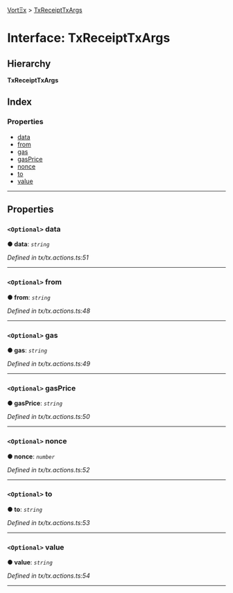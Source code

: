 [VortΞx](../README.md) > [TxReceiptTxArgs](../interfaces/txreceipttxargs.md)

# Interface: TxReceiptTxArgs

## Hierarchy

**TxReceiptTxArgs**

## Index

### Properties

* [data](txreceipttxargs.md#data)
* [from](txreceipttxargs.md#from)
* [gas](txreceipttxargs.md#gas)
* [gasPrice](txreceipttxargs.md#gasprice)
* [nonce](txreceipttxargs.md#nonce)
* [to](txreceipttxargs.md#to)
* [value](txreceipttxargs.md#value)

---

## Properties

<a id="data"></a>

### `<Optional>` data

**● data**: *`string`*

*Defined in tx/tx.actions.ts:51*

___
<a id="from"></a>

### `<Optional>` from

**● from**: *`string`*

*Defined in tx/tx.actions.ts:48*

___
<a id="gas"></a>

### `<Optional>` gas

**● gas**: *`string`*

*Defined in tx/tx.actions.ts:49*

___
<a id="gasprice"></a>

### `<Optional>` gasPrice

**● gasPrice**: *`string`*

*Defined in tx/tx.actions.ts:50*

___
<a id="nonce"></a>

### `<Optional>` nonce

**● nonce**: *`number`*

*Defined in tx/tx.actions.ts:52*

___
<a id="to"></a>

### `<Optional>` to

**● to**: *`string`*

*Defined in tx/tx.actions.ts:53*

___
<a id="value"></a>

### `<Optional>` value

**● value**: *`string`*

*Defined in tx/tx.actions.ts:54*

___

